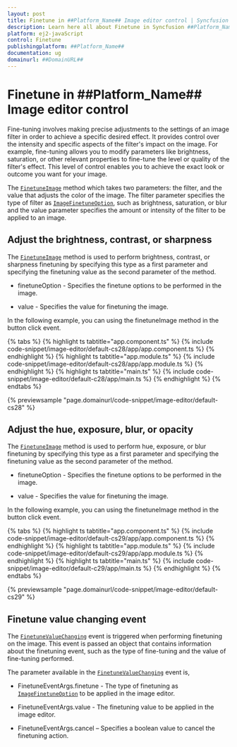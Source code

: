 ```yaml
---
layout: post
title: Finetune in ##Platform_Name## Image editor control | Syncfusion
description: Learn here all about Finetune in Syncfusion ##Platform_Name## Image editor control of Syncfusion Essential JS 2 and more.
platform: ej2-javaScript
control: Finetune 
publishingplatform: ##Platform_Name##
documentation: ug
domainurl: ##DomainURL##
---
```


# Finetune in ##Platform_Name## Image editor control

Fine-tuning involves making precise adjustments to the settings of an image filter in order to achieve a specific desired effect. It provides control over the intensity and specific aspects of the filter's impact on the image. For example, fine-tuning allows you to modify parameters like brightness, saturation, or other relevant properties to fine-tune the level or quality of the filter's effect. This level of control enables you to achieve the exact look or outcome you want for your image. 

The [`FinetuneImage`](https://ej2.syncfusion.com/angular/documentation/api/image-editor/#finetuneimage) method which takes two parameters: the filter, and the value that adjusts the color of the image. The filter parameter specifies the type of filter as [`ImageFinetuneOption`](https://ej2.syncfusion.com/angular/documentation/api/image-editor/#imagefinetuneoption), such as brightness, saturation, or blur and the value parameter specifies the amount or intensity of the filter to be applied to an image. 

## Adjust the brightness, contrast, or sharpness 

The [`FinetuneImage`](https://ej2.syncfusion.com/angular/documentation/api/image-editor/#finetuneimage) method is used to perform brightness, contrast, or sharpness finetuning by specifying this type as a first parameter and specifying the finetuning value as the second parameter of the method. 

* finetuneOption - Specifies the finetune options to be performed in the image.

* value - Specifies the value for finetuning the image.

In the following example, you can using the finetuneImage method in the button click event.

{% tabs %}
{% highlight ts tabtitle="app.component.ts" %}
{% include code-snippet/image-editor/default-cs28/app/app.component.ts %}
{% endhighlight %}
{% highlight ts tabtitle="app.module.ts" %}
{% include code-snippet/image-editor/default-cs28/app/app.module.ts %}
{% endhighlight %}
{% highlight ts tabtitle="main.ts" %}
{% include code-snippet/image-editor/default-c28/app/main.ts %}
{% endhighlight %}
{% endtabs %}
        
{% previewsample "page.domainurl/code-snippet/image-editor/default-cs28" %}

## Adjust the hue, exposure, blur, or opacity 

The [`FinetuneImage`](https://ej2.syncfusion.com/angular/documentation/api/image-editor/#finetuneimage) method is used to perform hue, exposure, or blur finetuning by specifying this type as a first parameter and specifying the finetuning value as the second parameter of the method. 

* finetuneOption - Specifies the finetune options to be performed in the image.

* value - Specifies the value for finetuning the image.

In the following example, you can using the finetuneImage method in the button click event.

{% tabs %}
{% highlight ts tabtitle="app.component.ts" %}
{% include code-snippet/image-editor/default-cs29/app/app.component.ts %}
{% endhighlight %}
{% highlight ts tabtitle="app.module.ts" %}
{% include code-snippet/image-editor/default-cs29/app/app.module.ts %}
{% endhighlight %}
{% highlight ts tabtitle="main.ts" %}
{% include code-snippet/image-editor/default-c29/app/main.ts %}
{% endhighlight %}
{% endtabs %}
        
{% previewsample "page.domainurl/code-snippet/image-editor/default-cs29" %}

## Finetune value changing event 

The [`FinetuneValueChanging`](https://ej2.syncfusion.com/angular/documentation/api/image-editor/#finetunevaluechanging) event is triggered when performing finetuning on the image. This event is passed an object that contains information about the finetuning event, such as the type of fine-tuning and the value of fine-tuning performed. 

The parameter available in the [`FinetuneValueChanging`](https://ej2.syncfusion.com/angular/documentation/api/image-editor/#finetuneimage) event is, 

* FinetuneEventArgs.finetune - The type of finetuning as [`ImageFinetuneOption`](https://ej2.syncfusion.com/angular/documentation/api/image-editor/#imagefinetuneoption) to be applied in the image editor. 

* FinetuneEventArgs.value - The finetuning value to be applied in the image editor. 

* FinetuneEventArgs.cancel – Specifies a boolean value to cancel the finetuning action. 
